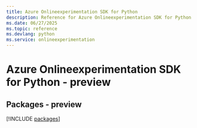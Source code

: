 ```yaml
---
title: Azure Onlineexperimentation SDK for Python
description: Reference for Azure Onlineexperimentation SDK for Python
ms.date: 06/27/2025
ms.topic: reference
ms.devlang: python
ms.service: onlineexperimentation
---
```

# Azure Onlineexperimentation SDK for Python - preview
## Packages - preview
[!INCLUDE [packages](onlineexperimentation-index.md)]